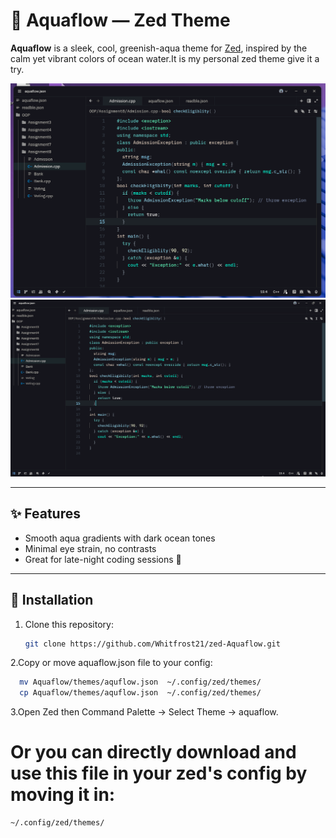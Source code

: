 # 🌊 Aquaflow — Zed Theme

**Aquaflow** is a sleek, cool, greenish-aqua theme for [Zed](https://zed.dev), inspired by the calm yet vibrant colors of ocean water.It is my personal zed theme give it a try.

![Aquaflow Preview](Screenshots/myzedtheme.png)
![Aquaflow Preview](Screenshots/aquaflow.png)


---

## ✨ Features

- Smooth aqua gradients with dark ocean tones
- Minimal eye strain, no contrasts
- Great for late-night coding sessions 🌙

---

## 🧩 Installation

1. Clone this repository:
   ```bash
   git clone https://github.com/Whitfrost21/zed-Aquaflow.git
   ```
2.Copy or move aquaflow.json file to your config:
```bash
  mv Aquaflow/themes/aquflow.json  ~/.config/zed/themes/
  cp Aquaflow/themes/aquflow.json  ~/.config/zed/themes/
```
3.Open Zed then Command Palette -> Select Theme -> aquaflow.

# Or you can directly download and use this file in your zed's config by moving it in:

```bash
~/.config/zed/themes/
```
